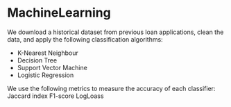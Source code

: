 # MachineLearning

We download a historical dataset from previous loan applications, clean the data, and apply the following classification 
algorithms:

- K-Nearest Neighbour
- Decision Tree
- Support Vector Machine
- Logistic Regression

We use the following metrics to measure the accuracy of each classifier:
Jaccard index
F1-score
LogLoass
